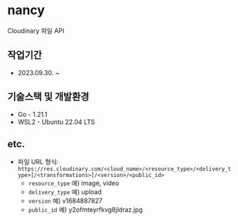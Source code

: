 # nancy

Cloudinary 파일 API

## 작업기간
- 2023.09.30. ~

## 기술스택 및 개발환경

- Go - 1.21.1
- WSL2 - Ubuntu 22.04 LTS

## etc.

- 파일 URL 형식: `https://res.cloudinary.com/<cloud_name>/<resource_type>/<delivery_type>[/<transformations>]/<version>/<public_id>`
  - `resource_type` 예) image, video
  - `delivery_type` 예) upload
  - `version`       예) v1684887827
  - `public_id`     예) y2ofmteyrfkvg8jldraz.jpg
